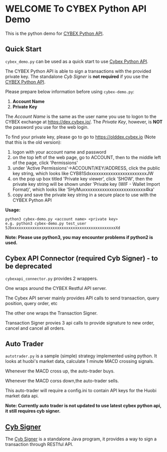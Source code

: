 WELCOME To CYBEX Python API Demo
============================

This is the python demo for [CYBEX Python API](https://github.com/CybexDex/RomeAPI).


Quick Start
------------

`cybex_demo.py` can be used as a quick start to use [Cybex Python API](https://github.com/CybexDex/RomeAPI).

The CYBEX Python API is able to sign a transactions with the provided private key.
The standalone *Cyb Signer* is __not required__ if you use the [CYBEX Python API](https://github.com/CybexDex/RomeAPI).

Please prepare below information before using `cybex-demo.py`:

1. __Account Name__
1. __Private Key__

The *Account Name* is the same as the user name you use to logon to the CYBEX exchange at https://dex.cybex.io/.
The *Private Key*, however, is __NOT__ the password you use for the web login.

To find your private key, please go to go to https://olddex.cybex.io (Note that this is the old version):

1. logon with your account name and password
1. on the top left of the web page, go to ACCOUNT, then to the middle left of the page, click 'Permissions'
1. under 'Active Permissions'->ACCOUNT/KEY/ADDRESS, click the public key string, which looks like CYB81SdxxxxxxxxxxxxxxxxxxxxxxxxJW
1. on the pop up box titled 'Private key viewer', click 'SHOW', then the private key string will be shown under 'Private key (WIF - Wallet Import Format)', which looks like '5HyMuxxxxxxxxxxxxxxxxxxxxxxxxxx4ka'
1. copy and save the private key string in a secure place to use with the CYBEX Python API

__Usage:__
```
python3 cybex-demo.py <account name> <private key>
e.g. python3 cybex-demo.py test_user 5JbxxxxxxxxxxxxxxxxxxxxxxxxxxxxxxxxxxxxxxxxxxxxxxXd
```

__Note: Please use python3, you may encounter problems if python2 is used.__

Cybex API Connector (required Cyb Signer) - to be deprecated
---------

`cybexapi_connector.py` provides 2 wrappers.

One wraps around the CYBEX Restful API server.

The Cybex API server mainly provides API calls to send transaction, query position, query order, etc

The other one wraps the Transaction Signer.

Transaction Signer provies 3 api calls to provide signature to new order, cancel and cancel all orders.



Auto Trader
------------

`autotrader.py` is a sample (simple) strategy implemented using python. 
It looks at huobi's market data, calculate 1 minute MACD crossing signals.
 
Whenever the MACD cross up, the auto-trader buys.
 
Whenever the MACD corss down,the auto-trader sells.

This auto-trader will require a config.ini to contain API keys for the Huobi market 
data api.

__Note: Currently auto trader is not updated to use latest cybex python api, it still requires cyb signer.__


[Cyb Signer](https://github.com/CybexDex/cyb-signer)
------------

The [Cyb Signer](https://github.com/CybexDex/cyb-signer) is a standalone Java program, it provides a way to sign a transaction through RESTful API.





